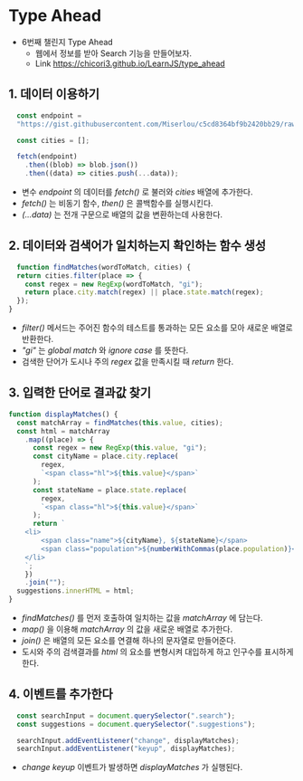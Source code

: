 # Type Ahead

+ 6번째 챌린지 Type Ahead
  - 웹에서 정보를 받아 Search 기능을 만들어보자.
  - Link https://chicori3.github.io/LearnJS/type_ahead

## 1. 데이터 이용하기

```javascript
  const endpoint =
  "https://gist.githubusercontent.com/Miserlou/c5cd8364bf9b2420bb29/raw/2bf258763cdddd704f8ffd3ea9a3e81d25e2c6f6/cities.json";

  const cities = [];

  fetch(endpoint)
    .then((blob) => blob.json())
    .then((data) => cities.push(...data));
```

  + 변수 _endpoint_ 의 데이터를 _fetch()_ 로 불러와 _cities_ 배열에 추가한다.
  + _fetch()_ 는 비동기 함수, _then()_ 은 콜백함수를 실행시킨다.
  + _(...data)_ 는 전개 구문으로 배열의 값을 변환하는데 사용한다.

## 2. 데이터와 검색어가 일치하는지 확인하는 함수 생성

```javascript
  function findMatches(wordToMatch, cities) {
  return cities.filter(place => {
    const regex = new RegExp(wordToMatch, "gi");
    return place.city.match(regex) || place.state.match(regex);
  });
}
```

  + _filter()_ 메서드는 주어진 함수의 테스트를 통과하는 모든 요소를 모아 새로운 배열로 반환한다.
  + _"gi"_ 는 _global match_ 와 _ignore case_ 를 뜻한다.
  + 검색한 단어가 도시나 주의 _regex_ 값을 만족시킬 때 _return_ 한다. 
  
## 3. 입력한 단어로 결과값 찾기

```javascript
function displayMatches() {
  const matchArray = findMatches(this.value, cities);
  const html = matchArray
    .map((place) => {
      const regex = new RegExp(this.value, "gi");
      const cityName = place.city.replace(
        regex,
        `<span class="hl">${this.value}</span>`
      );
      const stateName = place.state.replace(
        regex,
        `<span class="hl">${this.value}</span>`
      );
      return `
    <li>
        <span class="name">${cityName}, ${stateName}</span>
        <span class="population">${numberWithCommas(place.population)}</span>
    </li>
    `;
    })
    .join("");
  suggestions.innerHTML = html;
}
```

  + _findMatches()_ 를 먼저 호출하여 일치하는 값을 _matchArray_ 에 담는다.
  + _map()_ 을 이용해 _matchArray_ 의 값을 새로운 배열로 추가한다.
  + _join()_ 은 배열의 모든 요소를 연결해 하나의 문자열로 만들어준다.
  + 도시와 주의 검색결과를 _html_ 의 요소를 변형시켜 대입하게 하고 인구수를 표시하게 한다.
  
## 4. 이벤트를 추가한다

```javascript
  const searchInput = document.querySelector(".search");
  const suggestions = document.querySelector(".suggestions");

  searchInput.addEventListener("change", displayMatches);
  searchInput.addEventListener("keyup", displayMatches);
```

  + _change_ _keyup_ 이벤트가 발생하면 _displayMatches_ 가 실행된다.
